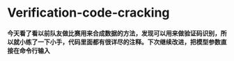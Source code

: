 # Verification-code-cracking
#### 今天看了看以前队友做比赛用来合成数据的方法，发现可以用来做验证码识别，所以就小练了一下小手，代码里面都有很详尽的注释。下次继续改进，把模型参数直接在命令行输入
